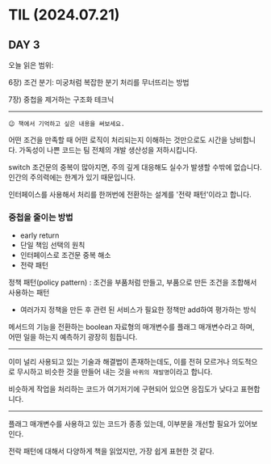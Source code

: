 # TIL (2024.07.21)

## DAY 3

오늘 읽은 범위:

6장) 조건 분기: 미궁처럼 복잡한 분기 처리를 무너뜨리는 방법

7장) 중첩을 제거하는 구조화 테크닉

---

```text
😉 책에서 기억하고 싶은 내용을 써보세요.
```

어떤 조건을 만족할 때 어떤 로직이 처리되는지 이해하는 것만으로도 시간을 낭비합니다. 가독성이 나쁜 코드는
팀 전체의 개발 생산성을 저하시킵니다.

switch 조건문의 중복이 많아지면, 주의 깊게 대응해도 실수가 발생할 수밖에 없습니다.
인간의 주의력에는 한계가 있기 때문입니다.

인터페이스를 사용해서 처리를 한꺼번에 전환하는 설계를 '전략 패턴'이라고 합니다.

### 중첩을 줄이는 방법
- early return
- 단일 책임 선택의 원칙
- 인터페이스로 조건문 중복 해소
- 전략 패턴


정책 패턴(policy pattern) : 조건을 부품처럼 만들고, 부품으로 만든 조건을 조합해서 사용하는 패턴
-  여러가지 정책을 만든 후 관련 된 서비스가 필요한 정책만 add하여 평가하는 방식

메서드의 기능을 전환하는 boolean 자료형의 매개변수를 플래그 매개변수라고 하며,
어떤 일을 하는지 예측하기 광장히 힘듭니다.

---

이미 널리 사용되고 있는 기술과 해결법이 존재하는데도, 이를 전혀 모르거나 의도적으로
무시하고 비슷한 것을 만들어 내는 것을 `바퀴의 재발명`이라고 합니다.

비슷하게 작업을 처리하는 코드가 여기저기에 구현되어 있으면 응집도가 낮다고 표현합니다.

---

플래그 매개변수를 사용하고 있는 코드가 종종 있는데, 이부분을 개선할 필요가 있어보인다.

전락 패턴에 대해서 다양하게 책을 읽었지만, 가장 쉽게 표현한 것 같다.